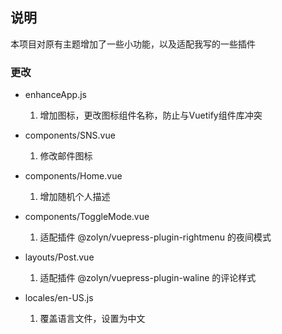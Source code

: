 ## 说明
本项目对原有主题增加了一些小功能，以及适配我写的一些插件

### 更改

- enhanceApp.js
  1. 增加图标，更改图标组件名称，防止与Vuetify组件库冲突
  
- components/SNS.vue
  1. 修改邮件图标

- components/Home.vue
  1. 增加随机个人描述

- components/ToggleMode.vue
  1. 适配插件 @zolyn/vuepress-plugin-rightmenu 的夜间模式

- layouts/Post.vue
  1. 适配插件 @zolyn/vuepress-plugin-waline 的评论样式

- locales/en-US.js
  1. 覆盖语言文件，设置为中文
